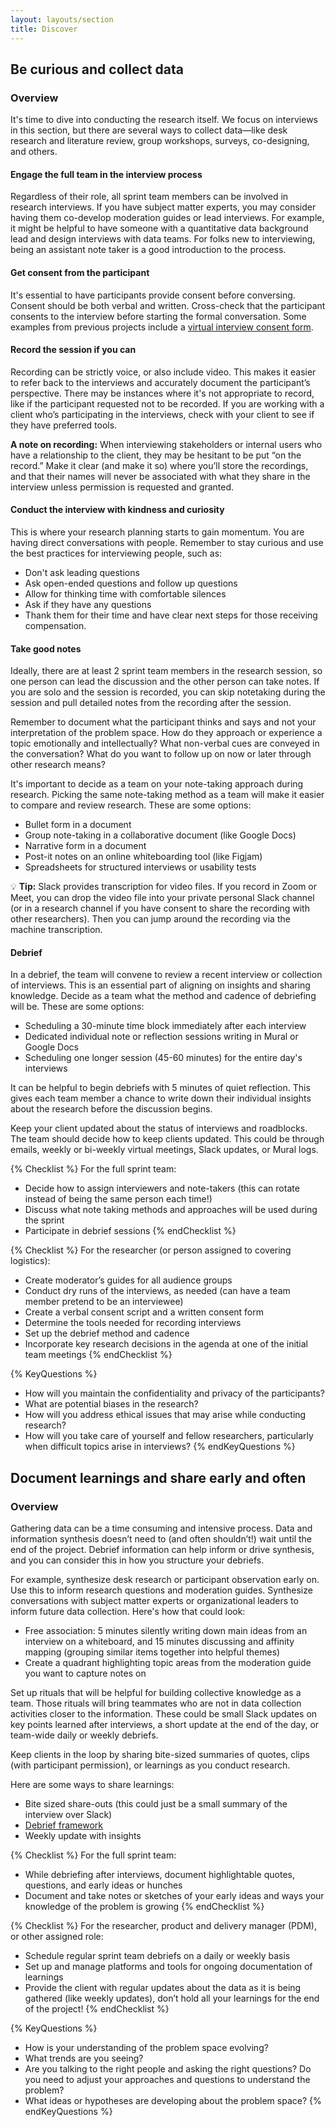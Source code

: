 ```yaml
---
layout: layouts/section
title: Discover
---
```


## Be curious and collect data

### Overview

It's time to dive into conducting the research itself. We focus on interviews in this section, but there are several ways to collect data—like desk research and literature review, group workshops, surveys, co-designing, and others.

#### Engage the full team in the interview process

Regardless of their role, all sprint team members can be involved in research interviews. If you have subject matter experts, you may consider having them co-develop moderation guides or lead interviews. For example, it might be helpful to have someone with a quantitative data background lead and design interviews with data teams. For folks new to interviewing, being an assistant note taker is a good introduction to the process.

#### Get consent from the participant

It's essential to have participants provide consent before conversing. Consent should be both verbal and written. Cross-check that the participant consents to the interview before starting the formal conversation. Some examples from previous projects include a <a href="https://docs.google.com/forms/d/e/1FAIpQLSeDKNDCK_9mc3GKBy0ZeKnKeC5XHjg8WUzyvHHc0Ya83AvyvA/viewform" target="_blank" rel="noopener noreferrer">virtual interview consent form</a>.

#### Record the session if you can

Recording can be strictly voice, or also include video. This makes it easier to refer back to the interviews and accurately document the participant’s perspective. There may be instances where it's not appropriate to record, like if the participant requested not to be recorded. If you are working with a client who’s participating in the interviews, check with your client to see if they have preferred tools.

**A note on recording:** When interviewing stakeholders or internal users who have a relationship to the client, they may be hesitant to be put “on the record.” Make it clear (and make it so) where you’ll store the recordings, and that their names will never be associated with what they share in the interview unless permission is requested and granted.

#### Conduct the interview with kindness and curiosity

This is where your research planning starts to gain momentum. You are having direct conversations with people. Remember to stay curious and use the best practices for interviewing people, such as:
- Don't ask leading questions
- Ask open-ended questions and follow up questions
- Allow for thinking time with comfortable silences
- Ask if they have any questions
- Thank them for their time and have clear next steps for those receiving compensation.

#### Take good notes

Ideally, there are at least 2 sprint team members in the research session, so one person can lead the discussion and the other person can take notes. If you are solo and the session is recorded, you can skip notetaking during the session and pull detailed notes from the recording after the session.

Remember to document what the participant thinks and says and not your interpretation of the problem space. How do they approach or experience a topic emotionally and intellectually? What non-verbal cues are conveyed in the conversation? What do you want to follow up on now or later through other research means?

It's important to decide as a team on your note-taking approach during research. Picking the same note-taking method as a team will make it easier to compare and review research. These are some options:
- Bullet form in a document
- Group note-taking in a collaborative document (like Google Docs)
- Narrative form in a document
- Post-it notes on an online whiteboarding tool (like Figjam)
- Spreadsheets for structured interviews or usability tests

💡 **Tip:** Slack provides transcription for video files. If you record in Zoom or Meet, you can drop the video file into your private personal Slack channel (or in a research channel if you have consent to share the recording with other researchers). Then you can jump around the recording via the machine transcription.

#### Debrief

In a debrief, the team will convene to review a recent interview or collection of interviews. This is an essential part of aligning on insights and sharing knowledge. Decide as a team what the method and cadence of debriefing will be. These are some options:
- Scheduling a 30-minute time block immediately after each interview
- Dedicated individual note or reflection sessions writing in Mural or Google Docs
- Scheduling one longer session (45-60 minutes) for the entire day's interviews

It can be helpful to begin debriefs with 5 minutes of quiet reflection. This gives each team member a chance to write down their individual insights about the research before the discussion begins.

Keep your client updated about the status of interviews and roadblocks. The team should decide how to keep clients updated. This could be through emails, weekly or bi-weekly virtual meetings, Slack updates, or Mural logs.

{% Checklist %}
For the full sprint team:
<br>
- Decide how to assign interviewers and note-takers (this can rotate instead of being the same person each time!)
- Discuss what note taking methods and approaches will be used during the sprint
- Participate in debrief sessions
{% endChecklist %}

{% Checklist %}
For the researcher (or person assigned to covering logistics):
<br>
- Create moderator’s guides for all audience groups
- Conduct dry runs of the interviews, as needed (can have a team member pretend to be an interviewee)
- Create a verbal consent script and a written consent form 
- Determine the tools needed for recording interviews 
- Set up the debrief method and cadence
- Incorporate key research decisions in the agenda at one of the initial team meetings 
{% endChecklist %}

{% KeyQuestions %}
- How will you maintain the confidentiality and privacy of the participants? 
- What are potential biases in the research?
- How will you address ethical issues that may arise while conducting research? 
- How will you take care of yourself and fellow researchers, particularly when difficult topics arise in interviews?
{% endKeyQuestions %}

## Document learnings and share early and often

### Overview

Gathering data can be a time consuming and intensive process. Data and information synthesis doesn’t need to (and often shouldn’t!) wait until the end of the project. Debrief information can help inform or drive synthesis, and you can consider this in how you structure your debriefs.

For example, synthesize desk research or participant observation early on. Use this to inform research questions and moderation guides. Synthesize conversations with subject matter experts or organizational leaders to inform future data collection. Here's how that could look:
- Free association: 5 minutes silently writing down main ideas from an interview on a whiteboard, and 15 minutes discussing and affinity mapping (grouping similar items together into helpful themes)
- Create a quadrant highlighting topic areas from the moderation guide you want to capture notes on

Set up rituals that will be helpful for building collective knowledge as a team. Those rituals will bring teammates who are not in data collection activities closer to the information. These could be small Slack updates on key points learned after interviews, a short update at the end of the day, or team-wide daily or weekly debriefs.

Keep clients in the loop by sharing bite-sized summaries of quotes, clips (with participant permission), or learnings as you conduct research.

Here are some ways to share learnings:
- Bite sized share-outs (this could just be a small summary of the interview over Slack)
- <a href="https://drive.google.com/file/d/1MmHCaJ_i6kWxu-63lAmNtFs7ix5Wk13r/view" target="_blank" rel="noopener noreferrer">Debrief framework</a>
- Weekly update with insights

{% Checklist %}
For the full sprint team:
<br>
- While debriefing after interviews, document highlightable quotes, questions, and early ideas or hunches
- Document and take notes or sketches of your early ideas and ways your knowledge of the problem is growing
{% endChecklist %}

{% Checklist %}
For the researcher, product and delivery manager (PDM), or other assigned role:
<br>
- Schedule regular sprint team debriefs on a daily or weekly basis
- Set up and manage platforms and tools for ongoing documentation of learnings 
- Provide the client with regular updates about the data as it is being gathered (like weekly updates), don’t hold all your learnings for the end of the project!
{% endChecklist %}

{% KeyQuestions %}
- How is your understanding of the problem space evolving? 
- What trends are you seeing? 
- Are you talking to the right people and asking the right questions? Do you need to adjust your approaches and questions to understand the problem?
- What ideas or hypotheses are developing about the problem space?
{% endKeyQuestions %}
